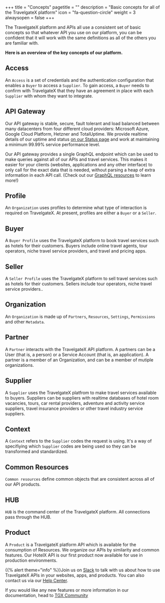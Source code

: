 +++
title = "Concepts"
pagetitle = ""
description = "Basic concepts for all of the TravelgateX platform"
icon = "fa-question-circle" 
weight = 3
alwaysopen = false
+++

The TravelgateX platform and APIs all use a consistent set of basic concepts so that whatever API you use on our platform, you can be confident that it will work with the same definitions as all of the others you are familiar with. 

**Here is an overview of the key concepts of our platform.**

## Access
An `Access` is a set of credentials and the authentication configuration that enables a `Buyer` to access a `Supplier`. To gain access, a `Buyer` needs to confirm with TravelgateX that they have an agreement in place with each `Supplier` with whom they want to integrate.

## API Gateway
Our API gateway is stable, secure, fault tolerant and load balanced between many datacenters from four different cloud providers: Microsoft Azure, Google Cloud Platform, Hetzner and TotalUptime. We provide realtime details of our uptime and status [on our Status page](http://status.travelgatex.com) and work at maintaining a minimum 99.99% service performance level.

Our API gateway provides a single GraphQL endpoint which can be used to make queries against all of our APIs and travel services. This makes it easier for your clients (websites, applications and any other interface) to only call for the exact data that is needed, without parsing a heap of extra information in each API call. (Check out our [GraphQL resources](/learning-graphql/) to learn more!)

## Profile
An `Organization` uses profiles to determine what type of interaction is required on TravelgateX. At present, profiles are either a `Buyer` or a `Seller`.

## Buyer
A `Buyer Profile` uses the TravelgateX platform to book travel services such as hotels for their customers. Buyers include online travel agents, tour operators, niche travel service providers, and travel and pricing apps.

## Seller
A `Seller Profile` uses the TravelgateX platform to sell travel services such as hotels for their customers. Sellers include tour operators, niche travel service providers..

## Organization
An `Organization` is made up of `Partners`, `Resources`, `Settings`, `Permissions` and other `Metadata`.

## Partner
A `Partner` interacts with the TravelgateX API platform. A partners can be a User (that is, a person) or a Service Account (that is, an application). A partner is a member of an Organization, and can be a member of mutiple organizations.

## Supplier
 A `Supplier` uses the TravelgateX platfrom to make travel services available to buyers. Suppliers can be suppliers with realtime databases of hotel room vacancies, tours, car rental providers, adventure and activity service suppliers, travel insurance providers or other travel industry service suppliers.

## Context
A `Context` refers to the `Supplier` codes the request is using. It's a way of specifiying which `Supplier` codes are being used so they can be transformed and standardized.

## Common Resources
`Common resources` define common objects that are consistent across all of our API products.

## HUB
`HUB` is the command center of the TravelgateX platform. All connections pass through the HUB.

## Product
A `Product` is a TravelgateX platform API which is available for the consumption of Resources. We organize our APIs by similarity and common features. Our HotelX API is our first product now available for use in production environments.

 {{% alert theme="info" %}}Join us on [Slack](https://slack.travelgatex.com/) to talk with us about how to use TravelgateX APIs in your websites, apps, and products. 
 You can also contact us via our [Help Center](https://landing.travelgatex.com/helpcenter). 

 If you would like any new features or more information in our documentation, head to [TGX Community](https://community.travelgatex.com/)

